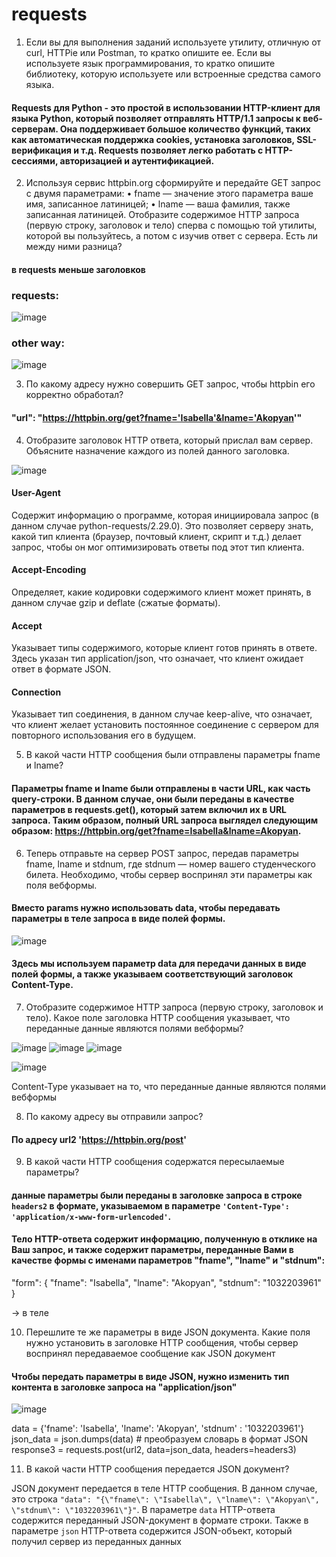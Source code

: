 # requests
1. Если вы для выполнения заданий используете утилиту, отличную от curl, HTTPie или Postman, то кратко опишите ее. Если вы используете язык программирования, то кратко опишите библиотеку, которую используете или встроенные средства самого языка. 

#### Requests для Python - это простой в использовании HTTP-клиент для языка Python, который позволяет отправлять HTTP/1.1 запросы к веб-серверам. Она поддерживает большое количество функций, таких как автоматическая поддержка cookies, установка заголовков, SSL-верификация и т.д. Requests позволяет легко работать с HTTP-сессиями, авторизацией и аутентификацией.

2. Используя сервис httpbin.org сформируйте и передайте GET запрос с двумя параметрами:
• fname — значение этого параметра ваше имя, записанное латиницей;
• lname — ваша фамилия, также записанная латиницей.
Отобразите содержимое HTTP запроса (первую строку, заголовок и тело) сперва с помощью
той утилиты, которой вы пользуйтесь, а потом с изучив ответ с сервера. Есть ли между ними разница?

#### в requests меньше заголовков
### requests:

![image](https://user-images.githubusercontent.com/82978703/234848080-9d376827-1a1a-4126-82f4-146f6dcb6356.png)

### other way:

![image](https://user-images.githubusercontent.com/82978703/234842081-a1b7d2f1-5be4-4db6-a114-fd5198ada82d.png)

3. По какому адресу нужно совершить GET запрос, чтобы httpbin его корректно обработал?
####   "url": "https://httpbin.org/get?fname='Isabella'&lname='Akopyan'"

4. Отобразите заголовок HTTP ответа, который прислал вам сервер. Объясните назначение каждого из полей данного заголовка.

![image](https://user-images.githubusercontent.com/82978703/234848137-e3067ff7-bcda-470d-8059-c8e80d8ba638.png)

#### User-Agent
Содержит информацию о программе, которая инициировала запрос (в данном случае python-requests/2.29.0). Это позволяет серверу знать, какой тип клиента (браузер, почтовый клиент, скрипт и т.д.) делает запрос, чтобы он мог оптимизировать ответы под этот тип клиента.
#### Accept-Encoding
Определяет, какие кодировки содержимого клиент может принять, в данном случае gzip и deflate (сжатые форматы).
#### Accept
Указывает типы содержимого, которые клиент готов принять в ответе. Здесь указан тип application/json, что означает, что клиент ожидает ответ в формате JSON.
#### Connection
Указывает тип соединения, в данном случае keep-alive, что означает, что клиент желает установить постоянное соединение с сервером для повторного использования его в будущем.

5. В какой части HTTP сообщения были отправлены параметры fname и lname?

#### Параметры fname и lname были отправлены в части URL, как часть query-строки. В данном случае, они были переданы в качестве параметров в requests.get(), который затем включил их в URL запроса. Таким образом, полный URL запроса выглядел следующим образом: https://httpbin.org/get?fname=Isabella&lname=Akopyan.


6. Теперь отправьте на сервер POST запрос, передав параметры fname, lname и stdnum, где
stdnum — номер вашего студенческого билета. Необходимо, чтобы сервер воспринял эти параметры как поля вебформы.

#### Вместо params нужно использовать data, чтобы передавать параметры в теле запроса в виде полей формы.

![image](https://user-images.githubusercontent.com/82978703/234853756-795334dd-0b41-4699-b50c-3deac0992ed2.png)

#### Здесь мы используем параметр data для передачи данных в виде полей формы, а также указываем соответствующий заголовок Content-Type.

7. Отобразите содержимое HTTP запроса (первую строку, заголовок и тело). Какое поле заголовка HTTP сообщения указывает, что переданные данные являются полями вебформы?

![image](https://user-images.githubusercontent.com/82978703/234867780-1be0d0b9-83cf-4b68-918b-555848383523.png)
![image](https://user-images.githubusercontent.com/82978703/234867890-a8f1775d-2ecb-4a59-b4bb-70b76940518a.png)
![image](https://user-images.githubusercontent.com/82978703/234867950-ed2292fc-4ff8-451a-9d08-f478a6d17ba5.png)

![image](https://user-images.githubusercontent.com/82978703/234868031-9f6a518c-1363-4628-8a59-eeec78970ccc.png)

Content-Type указывает на то, что переданные данные являются полями вебформы

8. По какому адресу вы отправили запрос?

#### По адресу url2 'https://httpbin.org/post'

9. В какой части HTTP сообщения содержатся пересылаемые параметры?

#### данные параметры были переданы в заголовке запроса в строке `headers2` в формате, указываемом в параметре `'Content-Type': 'application/x-www-form-urlencoded'`.

#### Тело HTTP-ответа содержит информацию, полученную в отклике на Ваш запрос, и также содержит параметры, переданные Вами в качестве формы с именами параметров "fname", "lname" и "stdnum": 


"form": {
    "fname": "Isabella", 
    "lname": "Akopyan", 
    "stdnum": "1032203961"
  }

  -> в теле
  
10. Перешлите те же параметры в виде JSON документа. Какие поля нужно установить в заголовке HTTP сообщения, чтобы сервер воспринял передаваемое сообщение как JSON документ

#### Чтобы передать параметры в виде JSON, нужно изменить тип контента в заголовке запроса на "application/json"

![image](https://user-images.githubusercontent.com/82978703/235348987-88da1dc2-98da-424b-a3dc-0906dd9f2335.png)


data = {'fname': 'Isabella', 'lname': 'Akopyan', 'stdnum' : '1032203961'}
json_data = json.dumps(data) # преобразуем словарь в формат JSON
response3 = requests.post(url2, data=json_data, headers=headers3)


11. В какой части HTTP сообщения передается JSON документ?

JSON документ передается в теле HTTP сообщения. В данном случае, это строка `"data": "{\"fname\": \"Isabella\", \"lname\": \"Akopyan\", \"stdnum\": \"1032203961\"}"`. В параметре `data` HTTP-ответа содержится переданный JSON-документ в формате строки. Также в параметре `json` HTTP-ответа содержится JSON-объект, который получил сервер из переданных данных
